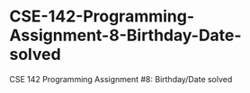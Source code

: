# CSE-142-Programming-Assignment-8-Birthday-Date-solved
CSE 142 Programming Assignment #8: Birthday/Date solved
